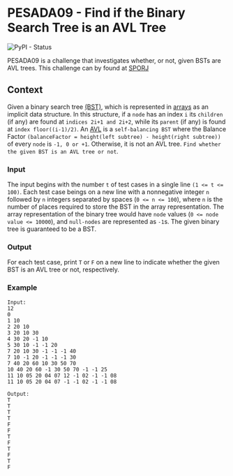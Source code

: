 # PESADA09 - Find if the Binary Search Tree is an AVL Tree
![PyPI - Status](https://img.shields.io/pypi/status/Django.svg)

PESADA09 is a challenge that investigates whether, or not, given BSTs are AVL trees. This challenge can by found at [SPORJ](https://www.spoj.com/problems/PESADA09/)

## Context
Given a binary search tree [(BST)](https://en.wikipedia.org/wiki/Binary_search_tree), which is represented in [arrays](http://en.wikipedia.org/wiki/Binary_tree#Arrays.) as an implicit data structure. In this structure, if a `node` has an index `i` its `children` (if any) are found at `indices 2i+1 and 2i+2`, while its `parent` (if any) is found at `index floor((i-1)/2)`. An [AVL](https://en.wikipedia.org/wiki/AVL_tree) is a `self-balancing BST` where the Balance Factor `(balanceFactor = height(left subtree) - height(right subtree))` of every `node` is `-1, 0 or +1`. Otherwise, it is not an AVL tree. `Find whether the given BST is an AVL tree or not`.

### Input
The input begins with the number `t` of test cases in a single line `(1 <= t <= 100)`. Each test case beings on a new line with a nonnegative integer `n` followed by `n` integers separated by spaces (`0 <= n <= 100`), where `n` is the number of places required to store the BST in the array representation. The array representation of the binary tree would have `node` values (`0 <= node value <= 10000`), and `null-nodes` are represented as `-1`s. The given binary tree is guaranteed to be a BST.

### Output
For each test case, print `T` or `F` on a new line to indicate whether the given BST is an AVL tree or not, respectively.

### Example
```
Input:
12
0
1 10
2 20 10
3 20 10 30
4 30 20 -1 10
5 30 10 -1 -1 20
7 20 10 30 -1 -1 -1 40
7 10 -1 20 -1 -1 -1 30
7 40 20 60 10 30 50 70
10 40 20 60 -1 30 50 70 -1 -1 25
11 10 05 20 04 07 12 -1 02 -1 -1 08
11 10 05 20 04 07 -1 -1 02 -1 -1 08

Output:
T
T
T
T
F
F
T
F
T
F
T
F

```